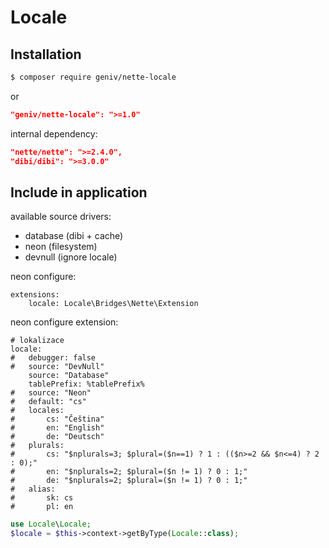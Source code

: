 Locale
======

Installation
------------

```sh
$ composer require geniv/nette-locale
```
or
```json
"geniv/nette-locale": ">=1.0"
```

internal dependency:
```json
"nette/nette": ">=2.4.0",
"dibi/dibi": ">=3.0.0"
```

Include in application
----------------------

available source drivers:
- database (dibi + cache)
- neon (filesystem)
- devnull (ignore locale)

neon configure:
```neon
extensions:
    locale: Locale\Bridges\Nette\Extension
```

neon configure extension:
```neon
# lokalizace
locale:
#   debugger: false
#   source: "DevNull"
    source: "Database"
    tablePrefix: %tablePrefix%
#   source: "Neon"
#   default: "cs"
#   locales:
#       cs: "Čeština"
#       en: "English"
#       de: "Deutsch"
#   plurals:
#       cs: "$nplurals=3; $plural=($n==1) ? 1 : (($n>=2 && $n<=4) ? 2 : 0);"
#       en: "$nplurals=2; $plural=($n != 1) ? 0 : 1;"
#       de: "$nplurals=2; $plural=($n != 1) ? 0 : 1;"
#   alias:
#       sk: cs
#       pl: en
```

```php
use Locale\Locale;
$locale = $this->context->getByType(Locale::class);
```

